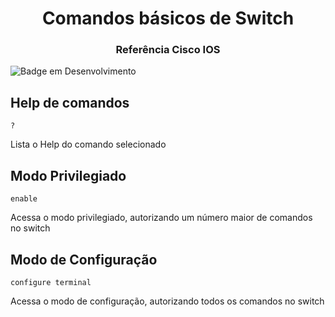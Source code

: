 <h1 align="center"> Comandos básicos de Switch </h1>

<h3 align="center"> Referência Cisco IOS </h3>

![Badge em Desenvolvimento](http://img.shields.io/static/v1?label=STATUS&message=EM%20DESENVOLVIMENTO&color=GREEN&style=for-the-badge)

<h2 > Help de comandos </h2>

```
?
```
Lista o Help do comando selecionado

<h2 >Modo Privilegiado </h2>

```
enable
```
Acessa o modo privilegiado, autorizando um número maior de comandos no switch

<h2 >Modo de Configuração </h2>

```
configure terminal
```
Acessa o modo de configuração, autorizando todos os comandos no switch
